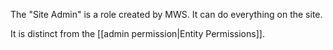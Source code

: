 The "Site Admin" is a role created by MWS. It can do everything on the site. 

It is distinct from the [[admin permission|Entity Permissions]]. 
